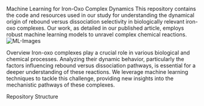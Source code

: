 Machine Learning for Iron-Oxo Complex Dynamics
This repository contains the code and resources used in our study for understanding the dynamical origin of rebound versus dissociation selectivity in biologically relevant iron-oxo complexes. Our work, as detailed in our published article, employs robust machine learning models to unravel complex chemical reactions.
![ML-Images](https://github.com/Jyothishjoy/Machine-Learning-of-Dynamical-Trajectories/assets/150574366/dffc9ba6-3838-41b6-8776-1281198d7d1d)

Overview
Iron-oxo complexes play a crucial role in various biological and chemical processes. Analyzing their dynamic behavior, particularly the factors influencing rebound versus dissociation pathways, is essential for a deeper understanding of these reactions. We leverage machine learning techniques to tackle this challenge, providing new insights into the mechanistic pathways of these complexes.

Repository Structure



